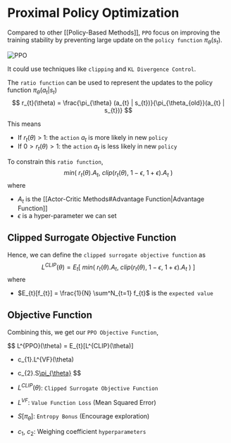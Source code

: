 # Proximal Policy Optimization

Compared to other [[Policy-Based Methods]], `PPO` focus on improving the training stability by preventing large update on the `policy function` $\pi_{\theta}(s_{t})$.

![PPO](https://huggingface.co/datasets/huggingface-deep-rl-course/course-images/resolve/main/en/unit9/cliff.jpg)

It could use techniques like `clipping` and `KL Divergence Control`.

The `ratio function` can be used to represent the updates to the policy function $\pi_{\theta}(a_{t} | s_{t})$ 
$$
r_{t}(\theta) = \frac{\pi_{\theta} (a_{t} | s_{t})}{\pi_{\theta_{old}}(a_{t} | s_{t})}
$$

This means
- If $r_{t}(\theta)$ > 1: the `action` $a_{t}$ is more likely in new `policy`
- If $0 > r_{t}(\theta) > 1$: the `action` $a_{t}$ is less likely in new `policy`

To constrain this `ratio function`,
$$
min(\ r_{t}(\theta). A_{t},\ clip(r_{t}(\theta),\ 1-\epsilon,\ 1+\epsilon ).A_{t} \ )
$$
where 
- $A_{t}$ is the [[Actor-Critic Methods#Advantage Function|Advantage Function]]
- $\epsilon$ is a hyper-parameter we can set

## Clipped Surrogate Objective Function

Hence, we can define the `clipped surrogate objective function` as
$$
L^{CLIP}(\theta) = E_{t} [\ min(\ r_{t}(\theta). A_{t},\ clip(r_{t}(\theta),\ 1-\epsilon,\ 1+\epsilon ).A_{t} \ ) \ ]
$$
where 
- $E_{t}[f_{t}] = \frac{1}{N} \sum^N_{t=1} f_{t}$  is the `expected value`

## Objective Function

Combining this, we get our `PPO Objective Function`,

$$
L^{PPO}(\theta) = 
E_{t}[L^{CLIP}(\theta)] 
+ c_{1}.L^{VF}(\theta) 
- c_{2}.S[\pi_{\theta}](s_{t})
$$

- $L^{CLIP}(\theta)$: `Clipped Surrogate Objective Function`
- $L^{VF}$: `Value Function Loss` (Mean Squared Error)
- $S[\pi_{\theta}]$: `Entropy Bonus` (Encourage exploration)
- $c_{1}$, $c_{2}$: Weighing coefficient `hyperparameters`
